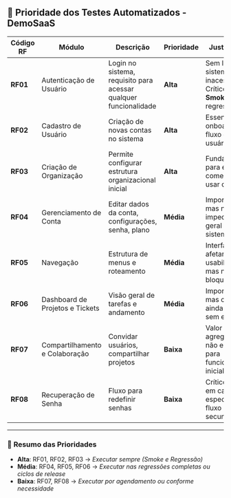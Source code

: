 ## 🎯 **Prioridade dos Testes Automatizados - DemoSaaS**

| Código RF | Módulo                          | Descrição                                                        | Prioridade | Justificativa                                                               |
| --------- | ------------------------------- | ---------------------------------------------------------------- | ---------- | --------------------------------------------------------------------------- |
| **RF01**  | Autenticação de Usuário         | Login no sistema, requisito para acessar qualquer funcionalidade | **Alta**   | Sem login, o sistema é inacessível. Crítico para **Smoke Test** e regressão |
| **RF02**  | Cadastro de Usuário             | Criação de novas contas no sistema                               | **Alta**   | Essencial para onboarding e fluxo de novos usuários                         |
| **RF03**  | Criação de Organização          | Permite configurar estrutura organizacional inicial              | **Alta**   | Fundamental para empresas começarem a usar o sistema                        |
| **RF04**  | Gerenciamento de Conta          | Editar dados da conta, configurações, senha, plano               | **Média**  | Importante, mas não impede o uso geral do sistema                           |
| **RF05**  | Navegação                       | Estrutura de menus e roteamento                                  | **Média**  | Interface e UX afetam usabilidade, mas não são bloqueadores                 |
| **RF06**  | Dashboard de Projetos e Tickets | Visão geral de tarefas e andamento                               | **Média**  | Importante, mas o sistema ainda funciona sem ele                            |
| **RF07**  | Compartilhamento e Colaboração  | Convidar usuários, compartilhar projetos                         | **Baixa**  | Valor agregado, mas não essencial para funcionamento inicial                |
| **RF08**  | Recuperação de Senha            | Fluxo para redefinir senhas                                      | **Baixa**  | Crítico apenas em casos específicos, fluxo secundário                       |

---

### 🔑 **Resumo das Prioridades**

* **Alta**: RF01, RF02, RF03 → *Executar sempre (Smoke e Regressão)*
* **Média**: RF04, RF05, RF06 → *Executar nas regressões completas ou ciclos de release*
* **Baixa**: RF07, RF08 → *Executar por agendamento ou conforme necessidade*

